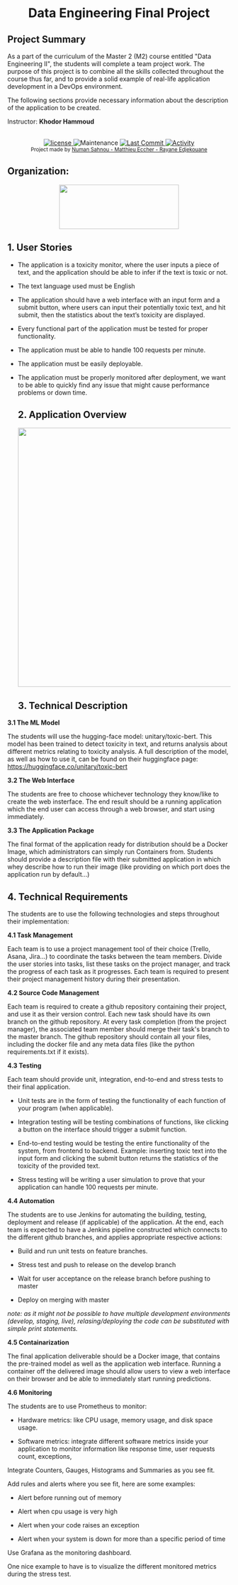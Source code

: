 <h1 align="center">Data Engineering Final Project</h1>

## Project Summary

As a part of the curriculum of the Master 2 (M2) course entitled &quot;Data Engineering II&quot;, the students will complete a team project work. The purpose of this project is to combine all the skills collected throughout the course thus far, and to provide a solid example of real-life application development in a DevOps environment.

The following sections provide necessary information about the description of the application to be created.

Instructor: **Khodor Hammoud**

<br />

<div align="center">
  <!-- license -->
  <a href="https://www.mozilla.org/en-US/MPL/2.0/">
    <img src="https://img.shields.io/github/license/Matthieu-Ecc/docker-toxicity-analyse?style=for-the-badge"
      alt="license" />
  </a>
  <!-- Maintenance -->
    <img src="https://img.shields.io/maintenance/no/2021?style=for-the-badge"
      alt="Maintenance" />
  <!-- Last Commit -->
  <a href="https://github.com/Matthieu-Ecc/docker-toxicity-analyse/commit/prom">
    <img src="https://img.shields.io/github/last-commit/Matthieu-Ecc/docker-toxicity-analyse/prom?style=for-the-badge"
      alt="Last Commit" />
  </a>
  <!-- Activity -->
  <a href="https://github.com/Matthieu-Ecc/docker-toxicity-analyse/graphs/commit-activity">
    <img src="https://img.shields.io/github/commit-activity/w/Matthieu-Ecc/docker-toxicity-analyse/prom?style=for-the-badge"
      alt="Activity" />
  </a>
</div>

<div align="center">
  <sub>Project made by
  <a href="https://github.com/Matthieu-Ecc">Numan Sahnou - Matthieu Eccher - Rayane Edjekouane</a>
</div>

## Organization:
<div align="center">
<a href="https://www.efrei.fr/" target="_blank"><img src="https://www.efrei.fr/wp-content/uploads/2022/01/LOGO_EFREI-PRINT_EFREI-WEB.png" width="270" height="100"></a>
</div>

 ## 1. User Stories


* The application is a toxicity monitor, where the user inputs a piece of text, and the application should be able to infer if the text is toxic or not.
* The text language used must be English
* The application should have a web interface with an input form and a submit button, where users can input their potentially toxic text, and hit submit, then the statistics about the text’s toxicity are displayed.
* Every functional part of the application must be tested for proper functionality.
* The application must be able to handle 100 requests per minute.
* The application must be easily deployable.
* The application must be properly monitored after deployment, we want to be able to quickly find any issue that might cause performance problems or down time.

  
  ## 2. Application Overview
  
    <img src="https://cdn.discordapp.com/attachments/817415325788274739/949961200660283452/Sans_titre.png" width="786" height="584">
  
  ## 3. Technical Description

**3.1 The ML Model**
  
The students will use the hugging-face model: unitary/toxic-bert. This model has been trained to detect toxicity in text, and returns analysis about different metrics relating to toxicity analysis. A full description of the model, as well as how to use it, can be found on their huggingface page:
https://huggingface.co/unitary/toxic-bert


**3.2 The Web Interface**

The students are free to choose whichever technology they know/like to create the web insterface. The end result should be a running application which the end user can access through a web browser, and start using immediately.

**3.3 The Application Package**

The final format of the application ready for distribution should be a Docker Image, which administrators can simply run Containers from. Students should provide a description file with their submitted application in which whey describe how to run their image (like providing on which port does the application run by default…)

## 4. Technical Requirements

The students are to use the following technologies and steps throughout their implementation:

**4.1 Task Management**

Each team is to use a project management tool of their choice (Trello, Asana, Jira…) to coordinate the tasks between the team members. Divide the user stories into tasks, list these tasks on the project manager, and track the progress of each task as it progresses. Each team is required to present their project management history during their presentation.

**4.2 Source Code Management**

Each team is required to create a github repository containing their project, and use it as their version control. Each new task should have its own branch on the github repository. At every task completion (from the project manager), the associated team member should merge their task&#39;s branch to the master branch. The github repository should contain all your files, including the docker file and any meta data files (like the python requirements.txt if it exists).

**4.3 Testing**

Each team should provide unit, integration, end-to-end and stress tests to their final application.

* Unit tests are in the form of testing the functionality of each function of your program (when applicable).

* Integration testing will be testing combinations of functions, like clicking a button on the interface should trigger a submit function.

* End-to-end testing would be testing the entire functionality of the system, from frontend to backend. Example: inserting toxic text into the input form and clicking the submit button returns the statistics of the toxicity of the provided text.

* Stress testing will be writing a user simulation to prove that your application can handle 100 requests per minute.

**4.4 Automation**

The students are to use Jenkins for automating the building, testing, deployment and release (if applicable) of the application. At the end, each team is expected to have a Jenkins pipeline constructed which connects to the different github branches, and applies appropriate respective actions:

* Build and run unit tests on feature branches.

* Stress test and push to release on the develop branch

* Wait for user acceptance on the release branch before pushing to master

* Deploy on merging with master

_note: as it might not be possible to have multiple development environments (develop, staging, live), relasing/deploying the code can be substituted with simple print statements._
  
**4.5 Containarization**

The final application deliverable should be a Docker image, that contains the pre-trained model as well as the application web interface. Running a container off the delivered image should allow users to view a web interface on their browser and be able to immediately start running predictions.
  
**4.6 Monitoring**

The students are to use Prometheus to monitor:

* Hardware metrics: like CPU usage, memory usage, and disk space usage.

* Software metrics: integrate different software metrics inside your application to monitor information like response time, user requests count, exceptions,

Integrate Counters, Gauges, Histograms and Summaries as you see fit.

Add rules and alerts where you see fit, here are some examples:

* Alert before running out of memory

* Alert when cpu usage is very high

* Alert when your code raises an exception
  
* Alert when your system is down for more than a specific period of time

Use Grafana as the monitoring dashboard.

One nice example to have is to visualize the different monitored metrics during the stress test.
